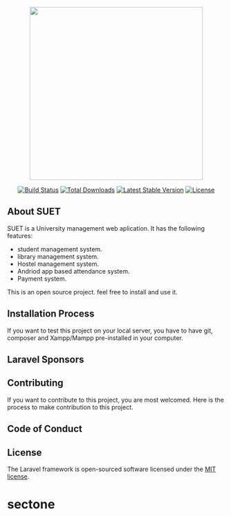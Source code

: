 <p align="center"><img src="https://res.cloudinary.com/dtfbvvkyp/image/upload/v1566331377/laravel-logolockup-cmyk-red.svg" width="400"></p>

<p align="center">
<a href="https://travis-ci.org/laravel/framework"><img src="https://travis-ci.org/laravel/framework.svg" alt="Build Status"></a>
<a href="https://packagist.org/packages/laravel/framework"><img src="https://poser.pugx.org/laravel/framework/d/total.svg" alt="Total Downloads"></a>
<a href="https://packagist.org/packages/laravel/framework"><img src="https://poser.pugx.org/laravel/framework/v/stable.svg" alt="Latest Stable Version"></a>
<a href="https://packagist.org/packages/laravel/framework"><img src="https://poser.pugx.org/laravel/framework/license.svg" alt="License"></a>
</p>

## About SUET

SUET is a University management web aplication. It has the following features:
- student management system.
- library management system.
- Hostel management system.
- Andriod app based attendance system.
- Payment system.

This is an open source project. feel free to install and use it.

## Installation Process
If you want to test this project on your local server, you have to have git, composer and Xampp/Mampp pre-installed in your computer.


## Laravel Sponsors


## Contributing

If you want to contribute to this project, you are most welcomed.
Here is the process to make contribution to this project.

## Code of Conduct


## License

The Laravel framework is open-sourced software licensed under the [MIT license](https://opensource.org/licenses/MIT).
# sectone

